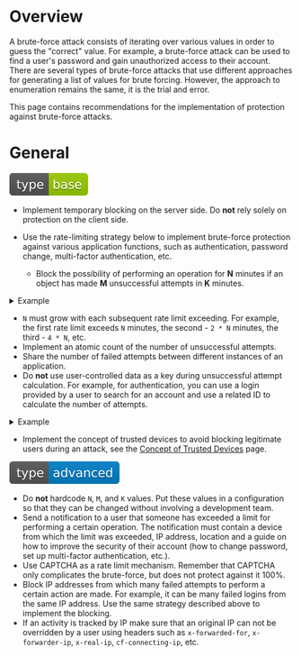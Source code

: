 # Overview

A brute-force attack consists of iterating over various values in order to guess the "correct" value. For example, a brute-force attack can be used to find a user's password and gain unauthorized access to their account. There are several types of brute-force attacks that use different approaches for generating a list of values for brute forcing. However, the approach to enumeration remains the same, it is the trial and error.

This page contains recommendations for the implementation of protection against brute-force attacks.

# General

<div align="left">
<img src="/.gitbook/assets/type-base-icon.svg">
</div>

- Implement temporary blocking on the server side. Do **not** rely solely on protection on the client side.
- Use the rate-limiting strategy below to implement brute-force protection against various application functions, such as authentication, password change, multi-factor authentication, etc.

    - Block the possibility of performing an operation for **N** minutes if an object has made **M** unsuccessful attempts in **K** minutes.

<details>
<summary>Example</summary>

For the authentication mechanism, the rate-limiting strategy may look like this:

Determine an account by login; if a user entered incorrect data **M** or more times in **K** minutes, immediately block the possibility of authentication for this account for **N** minutes.
</details>

- `N` must grow with each subsequent rate limit exceeding. For example, the first rate limit exceeds `N` minutes, the second - `2 * N` minutes, the third - `4 * N`, etc.
- Implement an atomic count of the number of unsuccessful attempts.
- Share the number of failed attempts between different instances of an application.
- Do **not** use user-controlled data as a key during unsuccessful attempt calculation. For example, for authentication, you can use a login provided by a user to search for an account and use a related ID to calculate the number of attempts.

<details>
<summary>Example</summary>

For the authentication mechanism, the attempt counting algorithm might look like this:

1. Extract a username from a request.
1. Find an account in a database by the username.
1. If an account is found, use the id or username from the database to query the current number of attempts in Redis (or in any other key-value database/object).
</details>

- Implement the concept of trusted devices to avoid blocking legitimate users during an attack, see the [Concept of Trusted Devices](/Web%20Application/Concept%20of%20Trusted%20Devices/README.md) page.

<div align="left">
<img src="/.gitbook/assets/type-advanced-icon.svg">
</div>

- Do **not** hardcode `N`, `M`, and `K` values. Put these values in a configuration so that they can be changed without involving a development team.
- Send a notification to a user that someone has exceeded a limit for performing a certain operation. The notification must contain a device from which the limit was exceeded, IP address, location and a guide on how to improve the security of their account (how to change password, set up multi-factor authentication, etc.).
- Use CAPTCHA as a rate limit mechanism. Remember that CAPTCHA only complicates the brute-force, but does not protect against it 100%.
- Block IP addresses from which many failed attempts to perform a certain action are made. For example, it can be many failed logins from the same IP address. Use the same strategy described above to implement the blocking.
- If an activity is tracked by IP make sure that an original IP can not be overridden by a user using headers such as `x-forwarded-for`, `x-forwarder-ip`, `x-real-ip`, `cf-connecting-ip`, etc.
